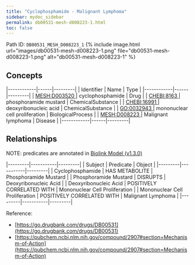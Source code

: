 ```yaml
---
title: "Cyclophosphamide - Malignant Lymphoma"
sidebar: mydoc_sidebar
permalink: db00531-mesh-d008223-1.html
toc: false 
---
```



Path ID: `DB00531_MESH_D008223_1`
{% include image.html url="images/db00531-mesh-d008223-1.png" file="db00531-mesh-d008223-1.png" alt="db00531-mesh-d008223-1" %}

## Concepts

|------------|------|---------|
| Identifier | Name | Type    |
|------------|------|---------|
| <a href="https://identifiers.org/MESH:D003520">MESH:D003520 </a> | cyclophosphamide | Drug |
| <a href="https://identifiers.org/CHEBI:8163">CHEBI:8163 </a> | phosphoramide mustard | ChemicalSubstance |
| <a href="https://identifiers.org/CHEBI:16991">CHEBI:16991 </a> | deoxyribonucleic acid | ChemicalSubstance |
| <a href="https://identifiers.org/GO:0032943">GO:0032943 </a> | mononuclear cell proliferation | BiologicalProcess |
| <a href="https://identifiers.org/MESH:D008223">MESH:D008223 </a> | Malignant lymphoma | Disease |
|------------|------|---------|

## Relationships


NOTE: predicates are annotated in <a href="https://github.com/biolink/biolink-model/releases/tag/v1.3.0">Biolink Model (v1.3.0)</a>

|---------|-----------|---------|
| Subject | Predicate | Object  |
|---------|-----------|---------|
| Cyclophosphamide | HAS METABOLITE | Phosphoramide Mustard |
| Phosphoramide Mustard | DISRUPTS | Deoxyribonucleic Acid |
| Deoxyribonucleic Acid | POSITIVELY CORRELATED WITH | Mononuclear Cell Proliferation |
| Mononuclear Cell Proliferation | POSITIVELY CORRELATED WITH | Malignant Lymphoma |
|---------|-----------|---------|

Reference: 
  - [https://go.drugbank.com/drugs/DB00531](https://go.drugbank.com/drugs/DB00531)
  - [https://pubchem.ncbi.nlm.nih.gov/compound/2907#section=Mechanism-of-Action](https://pubchem.ncbi.nlm.nih.gov/compound/2907#section=Mechanism-of-Action)
